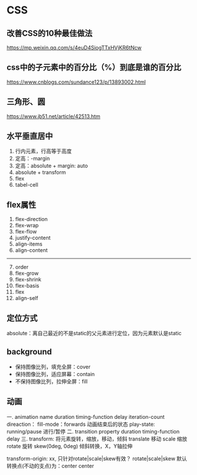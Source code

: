 # CSS

## 改善CSS的10种最佳做法
https://mp.weixin.qq.com/s/4euD4SiogTTxHVjKR6tNcw

## css中的子元素中的百分比（%）到底是谁的百分比
https://www.cnblogs.com/sundance123/p/13893002.html

## 三角形、圆
https://www.jb51.net/article/42513.htm

## 水平垂直居中
1. 行内元素，行高等于高度
2. 定高：-margin
3. 定高：absolute + margin: auto
4. absolute + transform
5. flex
6. tabel-cell

## flex属性
1. flex-direction
2. flex-wrap
3. flex-flow
4. justify-content
5. align-items
6. align-content
-----------------
7. order
8. flex-grow
9. flex-shrink
10. flex-basis
11. flex
12. align-self

## 定位方式
absolute：离自己最近的不是static的父元素进行定位，因为元素默认是static

## background
* 保持图像比列，填充全屏：cover
* 保持图像比列，适应屏幕：contain
* 不保持图像比列，拉伸全屏：fill

## 动画
一. animation
name
duration
timing-function
delay
iteration-count
direaction： 
fill-mode：forwards 动画结束后的状态
play-state: running/pause 进行/暂停
二. transition
property
duration
timing-function
delay
三. transform: 将元素旋转，缩放，移动，倾斜
translate 移动
scale 缩放
rotate 旋转
skew(0deg, 0deg) 倾斜转换，X，Y轴拉伸

transform-origin: xx, 只针对rotate|scale|skew有效？
rotate|scale|skew 默认转换点(不动的支点)为：center center
